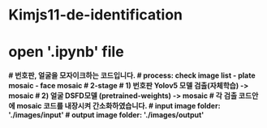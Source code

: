 # Kimjs11-de-identification

# open '.ipynb' file
<b/>
# 번호판, 얼굴을 모자이크하는 코드입니다. <b/>
# process: check image list - plate mosaic - face mosaic <b/>
# 2-stage <b/>
# 1) 번호판 Yolov5 모델 검출(자체학습) -> mosaic <b/>
# 2) 얼굴 DSFD모델 (pretrained-weights) -> mosaic  <b/>
# 각 검출 코드안에 mosaic 코드를 내장시켜 간소화하였습니다. <b/>
# input image folder: './images/input' <b/>
# output image folder: './images/output' <b/>
